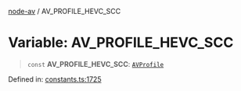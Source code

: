 [node-av](../globals.md) / AV\_PROFILE\_HEVC\_SCC

# Variable: AV\_PROFILE\_HEVC\_SCC

> `const` **AV\_PROFILE\_HEVC\_SCC**: [`AVProfile`](../type-aliases/AVProfile.md)

Defined in: [constants.ts:1725](https://github.com/seydx/av/blob/f8631fc881b394300b1479f511d55cf1c370a87f/src/constants/constants.ts#L1725)
